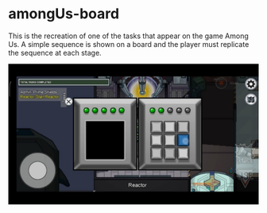 # amongUs-board

This is the recreation of one of the tasks that appear on the game Among Us. A simple sequence is shown on a board and the player must replicate the sequence at each stage. 

![Screenshot](among-us.jpg)

